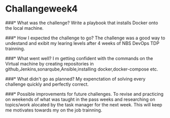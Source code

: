 # Challangeweek4

###* What was the challenge?
Write a playbook that installs Docker onto the local machine.

###* How I expected the challenge to go?
The challenge was a good way to undestand and exibit my learing levels after 4 weeks of NBS DevOps TDP trainning.

###* What went well?
I m getting confident with the commands on the Virtual machine by creating repositories in github,Jenkins,sonarqube,Ansible,installing docker,docker-compose etc.

###* What didn't go as planned?
My expenctation of solving every challenge quickly and perfectly correct.

###* Possible improvements for future challenges.
To revise and practicing on weekends of what was taught in the pass weeks and researching on topics/work alocated by the task manager for the next week. This will keep me motivates towards my on the job trainning.
